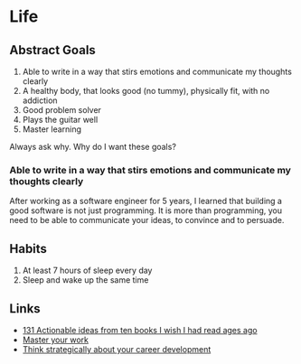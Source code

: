 # Life



## Abstract Goals

1. Able to write in a way that stirs emotions and communicate my thoughts clearly  
2. A healthy body, that looks good \(no tummy\), physically fit, with no addiction
3. Good problem solver 
4. Plays the guitar well
5. Master learning

Always ask why. Why do I want these goals?

### Able to write in a way that stirs emotions and communicate my thoughts clearly  

After working as a software engineer for 5 years, I learned that building a good software is not just programming. It is more than programming, you need to be able to communicate your ideas, to convince and to persuade. 



## Habits

1. At least 7 hours of sleep every day
2. Sleep and wake up the same time

## Links

* [131 Actionable ideas from ten books I wish I had read ages ago](https://medium.com/the-mission/131-actionable-ideas-from-ten-books-i-wish-i-had-read-ages-ago-d751c17402de)
* [Master your work](https://zapier.com/blog/master-your-work/)
* [Think strategically about your career development](https://hbr.org/2016/12/think-strategically-about-your-career-development?utm_campaign=HBR&utm_source=facebook&utm_medium=social)

